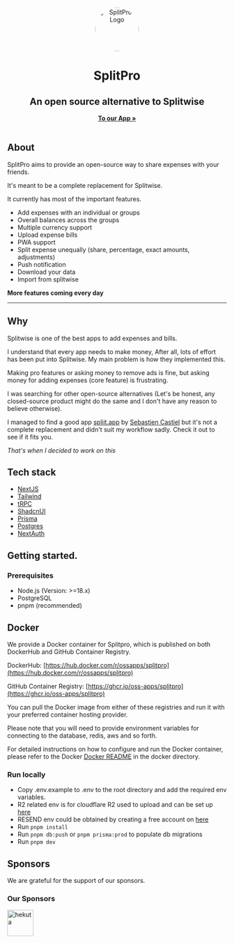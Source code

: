 <p align="center" style="margin-top: 12px">
  <a href="https://splitpro.app">
  <img width="100px"  style="border-radius: 50%;" src="https://splitpro.app/logo_circle.png" alt="SplitPro Logo">
  </a>

  <h1 align="center">SplitPro</h1>
  <h2 align="center">An open source alternative to Splitwise</h2>

<p align="center">
    <a href="https://splitpro.app"><strong>To our App »</strong></a>
    <br />
    <br />
  </p>
</p>

## About

SplitPro aims to provide an open-source way to share expenses with your friends.

It's meant to be a complete replacement for Splitwise.

It currently has most of the important features.

- Add expenses with an individual or groups
- Overall balances across the groups
- Multiple currency support
- Upload expense bills
- PWA support
- Split expense unequally (share, percentage, exact amounts, adjustments)
- Push notification
- Download your data
- Import from splitwise

**More features coming every day**

---

## Why

Splitwise is one of the best apps to add expenses and bills.

I understand that every app needs to make money, After all, lots of effort has been put into Splitwise. My main problem is how they implemented this.

Making pro features or asking money to remove ads is fine, but asking money for adding expenses (core feature) is frustrating.

I was searching for other open-source alternatives (Let's be honest, any closed-source product might do the same and I don't have any reason to believe otherwise).

I managed to find a good app [spliit.app](https://spliit.app/) by [Sebastien Castiel](https://scastiel.dev/) but it's not a complete replacement and didn't suit my workflow sadly. Check it out to see if it fits you.

_That's when I decided to work on this_

## Tech stack

- [NextJS](https://nextjs.org/)
- [Tailwind](https://tailwindcss.com/)
- [tRPC](https://trpc.io/)
- [ShadcnUI](https://ui.shadcn.com/)
- [Prisma](https://www.prisma.io/)
- [Postgres](https://www.postgresql.org/)
- [NextAuth](https://next-auth.js.org/)

## Getting started.

### Prerequisites

- Node.js (Version: >=18.x)
- PostgreSQL
- pnpm (recommended)

## Docker

We provide a Docker container for Splitpro, which is published on both DockerHub and GitHub Container Registry.

DockerHub: [https://hub.docker.com/r/ossapps/splitpro](https://hub.docker.com/r/ossapps/splitpro)

GitHub Container Registry: [https://ghcr.io/oss-apps/splitpro](https://ghcr.io/oss-apps/splitpro)

You can pull the Docker image from either of these registries and run it with your preferred container hosting provider.

Please note that you will need to provide environment variables for connecting to the database, redis, aws and so forth.

For detailed instructions on how to configure and run the Docker container, please refer to the Docker [Docker README](./docker/README.md) in the docker directory.

### Run locally

- Copy .env.example to .env to the root directory and add the required env variables.
- R2 related env is for cloudflare R2 used to upload and can be set up [here](https://www.cloudflare.com/en-au/developer-platform/r2/)
- RESEND env could be obtained by creating a free account on [here](https://resend.com/)
- Run `pnpm install`
- Run `pnpm db:push` or `pnpm prisma:prod` to populate db migrations
- Run `pnpm dev`

## Sponsors

We are grateful for the support of our sponsors.

### Our Sponsors

<a href="https://hekuta.net/en" target="_blank">
  <img src="https://pbs.twimg.com/profile_images/1743758975026470912/MQ1U1bye_400x400.jpg" alt="hekuta" style="width:60px;height:60px;">
</a>
